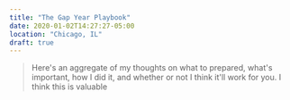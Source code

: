 ```yaml
---
title: "The Gap Year Playbook"
date: 2020-01-02T14:27:27-05:00
location: "Chicago, IL"
draft: true
---
```


>Here's an aggregate of my thoughts on what to prepared, what's important, how I did it, and whether or not I think it'll work for you. I think this is valuable
